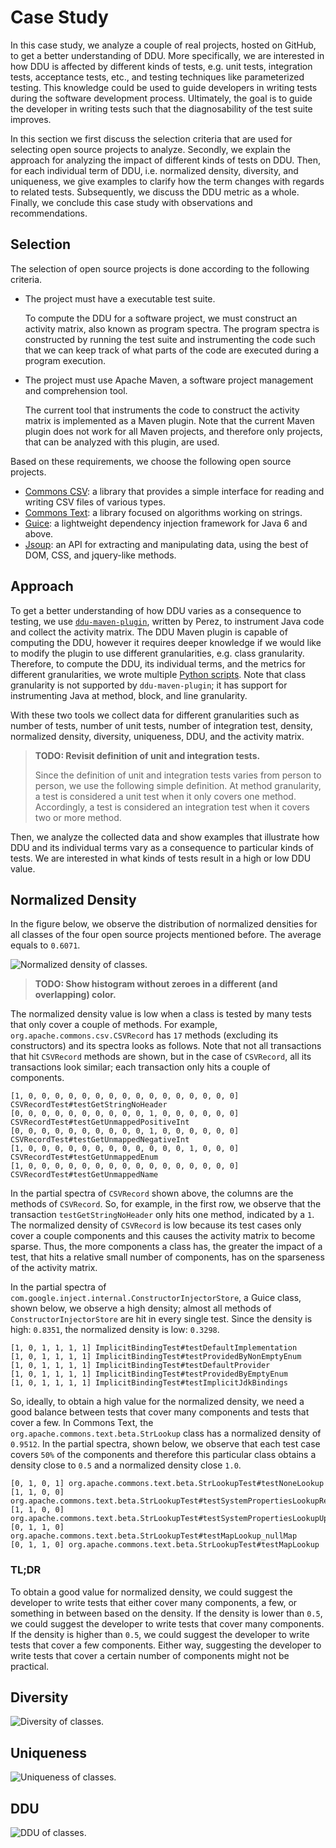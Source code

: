# Case Study

In this case study, we analyze a couple of real projects, hosted on GitHub, to get a better understanding of DDU.
More specifically, we are interested in how DDU is affected by different kinds of tests, e.g. unit tests, integration tests, acceptance tests, etc., and testing techniques like parameterized testing.
This knowledge could be used to guide developers in writing tests during the software development process.
Ultimately, the goal is to guide the developer in writing tests such that the diagnosability of the test suite improves.

In this section we first discuss the selection criteria that are used for selecting open source projects to analyze.
Secondly, we explain the approach for analyzing the impact of different kinds of tests on DDU.
Then, for each individual term of DDU, i.e. normalized density, diversity, and uniqueness, we give examples to clarify how the term changes with regards to related tests.
Subsequently, we discuss the DDU metric as a whole.
Finally, we conclude this case study with observations and recommendations.


## Selection

The selection of open source projects is done according to the following criteria.

- The project must have a executable test suite.

    To compute the DDU for a software project, we must construct an activity matrix, also known as program spectra.
    The program spectra is constructed by running the test suite and instrumenting the code such that we can keep track of what parts of the code are executed during a program execution.

- The project must use Apache Maven, a software project management and comprehension tool.

    The current tool that instruments the code to construct the activity matrix is implemented as a Maven plugin. Note that the current Maven plugin does not work for all Maven projects, and therefore only projects, that can be analyzed with this plugin, are used.

Based on these requirements, we choose the following open source projects.

- [Commons CSV](commons_csv.md): a library that provides a simple interface for reading and writing CSV files of various types.
- [Commons Text](commons_text.md): a library focused on algorithms working on strings.
- [Guice](guice.md): a lightweight dependency injection framework for Java 6 and above.
- [Jsoup](https://github.com/jhy/jsoup): an API for extracting and manipulating data, using the best of DOM, CSS, and jquery-like methods.


## Approach

To get a better understanding of how DDU varies as a consequence to testing, we use [`ddu-maven-plugin`](https://github.com/aperez/ddu-maven-plugin), written by Perez, to instrument Java code and collect the activity matrix.
The DDU Maven plugin is capable of computing the DDU, however it requires deeper knowledge if we would like to modify the plugin to use different granularities, e.g. class granularity.
Therefore, to compute the DDU, its individual terms, and the metrics for different granularities, we wrote multiple [Python scripts](https://github.com/aaronang/ddu/tree/master/analysis).
Note that class granularity is not supported by `ddu-maven-plugin`; it has support for instrumenting Java at method, block, and line granularity.

With these two tools we collect data for different granularities such as number of tests, number of unit tests, number of integration test, density, normalized density, diversity, uniqueness, DDU, and the activity matrix.
>**TODO: Revisit definition of unit and integration tests.**
>
>Since the definition of unit and integration tests varies from person to person, we use the following simple definition.
>At method granularity, a test is considered a unit test when it only covers one method.
>Accordingly, a test is considered an integration test when it covers two or more method.

Then, we analyze the collected data and show examples that illustrate how DDU and its individual terms vary as a consequence to particular kinds of tests.
We are interested in what kinds of tests result in a high or low DDU value.


## Normalized Density

In the figure below, we observe the distribution of normalized densities for all classes of the four open source projects mentioned before.
The average equals to `0.6071`.

![Normalized density of classes.](img/normalized_density_of_classes.png)

>**TODO: Show histogram without zeroes in a different (and overlapping) color.**

The normalized density value is low when a class is tested by many tests that only cover a couple of methods. 
For example, `org.apache.commons.csv.CSVRecord` has `17` methods (excluding its constructors) and its spectra looks as follows.
Note that not all transactions that hit `CSVRecord` methods are shown, but in the case of `CSVRecord`, all its transactions look similar; each transaction only hits a couple of components.

```
[1, 0, 0, 0, 0, 0, 0, 0, 0, 0, 0, 0, 0, 0, 0, 0, 0] CSVRecordTest#testGetStringNoHeader
[0, 0, 0, 0, 0, 0, 0, 0, 0, 0, 1, 0, 0, 0, 0, 0, 0] CSVRecordTest#testGetUnmappedPositiveInt
[0, 0, 0, 0, 0, 0, 0, 0, 0, 0, 1, 0, 0, 0, 0, 0, 0] CSVRecordTest#testGetUnmappedNegativeInt
[1, 0, 0, 0, 0, 0, 0, 0, 0, 0, 0, 0, 0, 1, 0, 0, 0] CSVRecordTest#testGetUnmappedEnum
[1, 0, 0, 0, 0, 0, 0, 0, 0, 0, 0, 0, 0, 0, 0, 0, 0] CSVRecordTest#testGetUnmappedName
```

In the partial spectra of `CSVRecord` shown above, the columns are the methods of `CSVRecord`.
So, for example, in the first row, we observe that the transaction `testGetStringNoHeader` only hits one method, indicated by a `1`.
The normalized density of `CSVRecord` is low because its test cases only cover a couple components and this causes the activity matrix to become sparse.
Thus, the more components a class has, the greater the impact of a test, that hits a relative small number of components, has on the sparseness of the activity matrix.

In the partial spectra of `com.google.inject.internal.ConstructorInjectorStore`, a Guice class, shown below, we observe a high density; almost all methods of `ConstructorInjectorStore` are hit in every single test.
Since the density is high: `0.8351`, the normalized density is low: `0.3298`.

```
[1, 0, 1, 1, 1, 1] ImplicitBindingTest#testDefaultImplementation
[1, 0, 1, 1, 1, 1] ImplicitBindingTest#testProvidedByNonEmptyEnum
[1, 0, 1, 1, 1, 1] ImplicitBindingTest#testDefaultProvider
[1, 0, 1, 1, 1, 1] ImplicitBindingTest#testProvidedByEmptyEnum
[1, 0, 1, 1, 1, 1] ImplicitBindingTest#testImplicitJdkBindings
```

So, ideally, to obtain a high value for the normalized density, we need a good balance between tests that cover many components and tests that cover a few.
In Commons Text, the `org.apache.commons.text.beta.StrLookup` class has a normalized density of `0.9512`.
In the partial spectra, shown below, we observe that each test case covers `50%` of the components and therefore this particular class obtains a density close to `0.5` and a normalized density close `1.0`.

```
[0, 1, 0, 1] org.apache.commons.text.beta.StrLookupTest#testNoneLookup
[1, 1, 0, 0] org.apache.commons.text.beta.StrLookupTest#testSystemPropertiesLookupReplacedProperties
[1, 1, 0, 0] org.apache.commons.text.beta.StrLookupTest#testSystemPropertiesLookupUpdatedProperty
[0, 1, 1, 0] org.apache.commons.text.beta.StrLookupTest#testMapLookup_nullMap
[0, 1, 1, 0] org.apache.commons.text.beta.StrLookupTest#testMapLookup
```


### TL;DR

To obtain a good value for normalized density, we could suggest the developer to write tests that either cover many components, a few, or something in between based on the density.
If the density is lower than `0.5`, we could suggest the developer to write tests that cover many components.
If the density is higher than `0.5`, we could suggest the developer to write tests that cover a few components.
Either way, suggesting the developer to write tests that cover a certain number of components might not be practical.


## Diversity

![Diversity of classes.](img/diversity_of_classes.png)


## Uniqueness

![Uniqueness of classes.](img/uniqueness_of_classes.png)


## DDU

![DDU of classes.](img/ddu_of_classes.png)

<!-- The individual terms should be multiplied together. -->
